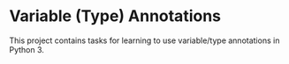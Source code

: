 # Variable (Type) Annotations

This project contains tasks for learning to use variable/type annotations in Python 3.